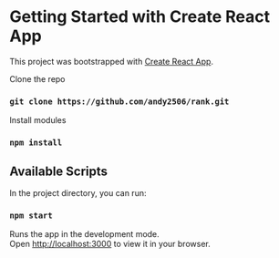 # Getting Started with Create React App

This project was bootstrapped with [Create React App](https://github.com/facebook/create-react-app).

Clone the repo
### `git clone https://github.com/andy2506/rank.git`

Install modules
### `npm install`

## Available Scripts

In the project directory, you can run:

### `npm start`

Runs the app in the development mode.\
Open [http://localhost:3000](http://localhost:3000) to view it in your browser.
